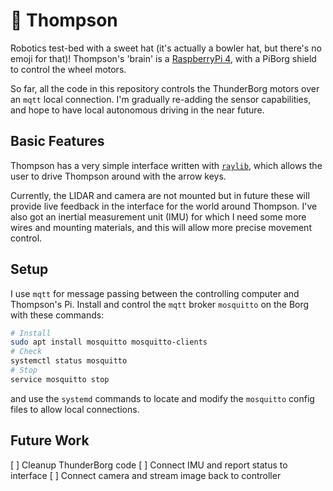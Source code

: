 # 🎩 Thompson 
Robotics test-bed with a sweet hat (it's actually a bowler hat, but there's no emoji for that)! Thompson's 'brain' is a [RaspberryPi 4](https://www.raspberrypi.com/products/raspberry-pi-4-model-b/), with a PiBorg shield to control the wheel motors. 

So far, all the code in this repository controls the ThunderBorg motors over an `mqtt` local connection. I'm gradually re-adding the sensor capabilities, and hope to have local autonomous driving in the near future. 

## Basic Features

Thompson has a very simple interface written with [`raylib`](https://www.raylib.com/), which allows the user to drive Thompson around with the arrow keys. 

Currently, the LIDAR and camera are not mounted but in future these will provide live feedback in the interface for the world around Thompson. I've also got an inertial measurement unit (IMU) for which I need some more wires and mounting materials, and this will allow more precise movement control. 

## Setup

I use `mqtt` for message passing between the controlling computer and Thompson's Pi. Install and control the `mqtt` broker `mosquitto` on the Borg with these commands: 

```bash
# Install 
sudo apt install mosquitto mosquitto-clients
# Check
systemctl status mosquitto
# Stop 
service mosquitto stop 
```

and use the `systemd` commands to locate and modify the `mosquitto` config files to allow local connections. 


## Future Work
[ ] Cleanup ThunderBorg code
[ ] Connect IMU and report status to interface
[ ] Connect camera and stream image back to controller
